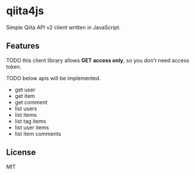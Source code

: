 # qiita4js
Simple Qiita API v2 client written in JavaScript.

## Features

TODO this client library allows __GET access only__, so you don't need access token.

TODO below apis will be implemented.
- get user
- get item
- get comment
- list users
- list items
- list tag items
- list user items
- list item comments

## License
MIT
